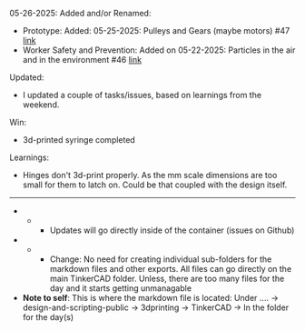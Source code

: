 05-26-2025:
Added and/or Renamed:
- Prototype: Added: 05-25-2025: Pulleys and Gears (maybe motors) #47 [link](https://github.com/Shangrila-VHP/shangrila-vhp/issues/47) 
- Worker Safety and Prevention: Added on 05-22-2025: Particles in the air and in the environment #46 [link](https://github.com/Shangrila-VHP/shangrila-vhp/issues/46)

Updated:
- I updated a couple of tasks/issues, based on learnings from the weekend. 

Win:
- 3d-printed syringe completed

Learnings:
- Hinges don't 3d-print properly. As the mm scale dimensions are too small for them to latch on. Could be that coupled with the design itself.

---

- - - Updates will go directly inside of the container (issues on Github)
- - - Change: No need for creating individual sub-folders for the markdown files and other exports. All files can go directly on the main TinkerCAD folder. Unless, there are too many files for the day and it starts getting unmanagable
- **Note to self**: This is where the markdown file is located: Under ....  -> design-and-scripting-public -> 3dprinting -> TinkerCAD -> In the folder for the day(s)
